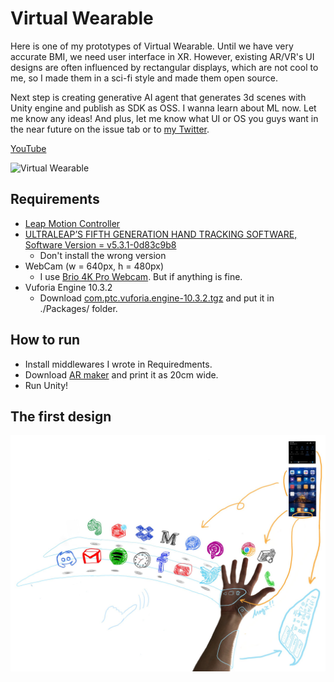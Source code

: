 # Virtual Wearable

Here is one of my prototypes of Virtual Wearable.
Until we have very accurate BMI, we need user interface in XR. However, existing AR/VR's UI designs are often influenced by rectangular displays, which are not cool to me, so I made them in a sci-fi style and made them open source.

Next step is creating generative AI agent that generates 3d scenes with Unity engine and publish as SDK as OSS. I wanna learn about ML now. Let me know any ideas! 
And plus, let me know what UI or OS you guys want in the near future on the issue tab or to [my Twitter](https://twitter.com/supertask_jp).

[YouTube](https://www.youtube.com/watch?v=xHunXGHA9lE)

![Virtual Wearable](./doc/images/VirtualWearable3.gif)

## Requirements

- [Leap Motion Controller](https://www.ultraleap.com/product/leap-motion-controller/)
- [ULTRALEAP’S FIFTH GENERATION HAND TRACKING SOFTWARE, Software Version = v5.3.1-0d83c9b8](https://developer.leapmotion.com/tracking-software-download)
  - Don't install the wrong version
- WebCam (w = 640px, h = 480px)
  - I use [Brio 4K Pro Webcam](https://www.amazon.co.jp/-/en/960-001105-Brio-4K-Pro-Webcam/dp/B01N5UOYC4). But if anything is fine.
- Vuforia Engine 10.3.2
  - Download [com.ptc.vuforia.engine-10.3.2.tgz](https://drive.google.com/file/d/1j_KIdu9toXJEU4kqO4B1isp6IeAvuRhe/view?usp=sharing) and put it in ./Packages/ folder.

## How to run

- Install middlewares I wrote in Requiredments.
- Download [AR maker](./doc/images/PtcMaker20cm_scaled.jpg) and print it as 20cm wide.
- Run Unity!


## The first design

![Virtual Wearable Plan](./doc/images/VirtualWearablePlan.jpg)


